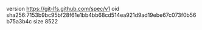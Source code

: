 version https://git-lfs.github.com/spec/v1
oid sha256:7153b9bc95bf28f61e1bb4bb68cd514ea921d9ad19ebe67c073f0b56b75a3b4c
size 8522
